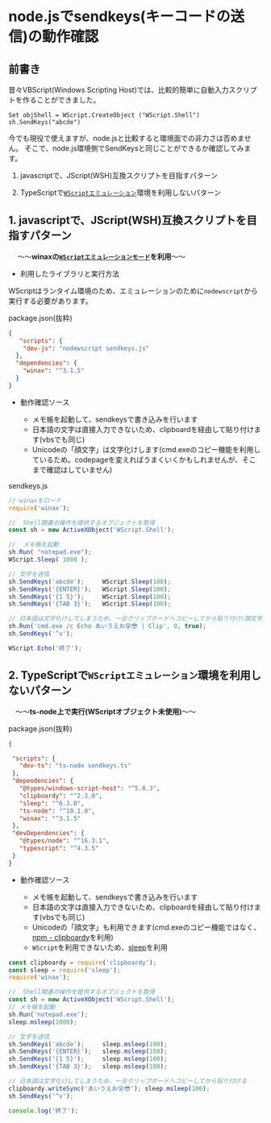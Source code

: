 # node.jsでsendkeys(キーコードの送信)の動作確認

## 前書き

昔々VBScript(Windows Scripting Host)では、比較的簡単に自動入力スクリプトを作ることができました。
```vbscript
Set objShell = WScript.CreateObject ("WScript.Shell")
sh.SendKeys("abcde")
```

今でも現役で使えますが、node.jsと比較すると環境面での非力さは否めません。
そこで、node.js環境側でSendKeysと同じことができるか確認してみます。

1. javascriptで、JScript(WSH)互換スクリプトを目指すパターン

1. TypeScriptで[`WScriptエミュレーション`](https://github.com/durs/node-activex#wscript)環境を利用しないパターン


## 1. javascriptで、JScript(WSH)互換スクリプトを目指すパターン
 　
  ～～**winaxの[`WScriptエミュレーションモード`](https://github.com/durs/node-activex#wscript)を利用**～～

* 利用したライブラリと実行方法

WScriptはランタイム環境のため、エミュレーションのために`nodewscript`から実行する必要があります。


package.json(抜粋)
```json
{
   "scripts": {
    "dev-js": "nodewscript sendkeys.js"
  },
  "dependencies": {
    "winax": "^3.1.5"
  }
}
```

* 動作確認ソース

  * メモ帳を起動して、sendkeysで書き込みを行います
  * 日本語の文字は直接入力できないため、clipboardを経由して貼り付けます(vbsでも同じ)
  * Unicodeの「顔文字」は文字化けします(cmd.exeのコピー機能を利用しているため。codepageを変えればうまくいくかもしれませんが、そこまで確認はしていません)

sendkeys.js
```javascript
// winaxをロード
require('winax');

//  Shell関連の操作を提供するオブジェクトを取得
const sh = new ActiveXObject('WScript.Shell');

//  メモ帳を起動
sh.Run( "notepad.exe");
WScript.Sleep( 1000 );

// 文字を送信
sh.SendKeys('abcde');     WScript.Sleep(100);
sh.SendKeys('{ENTER}');   WScript.Sleep(100);
sh.SendKeys('{1 5}');     WScript.Sleep(100);
sh.SendKeys('{TAB 3}');   WScript.Sleep(100);

// 日本語は文字化けしてしまうため、一旦クリップボードへコピーしてから貼り付け(顔文字は文字化けします)
sh.Run('cmd.exe /c Echo あいうえお😵😎 | Clip', 0, true);
sh.SendKeys('^v'); 

WScript.Echo('終了');
```

## 2. TypeScriptで`WScriptエミュレーション`環境を利用しないパターン
 　～～**ts-node上で実行(WScriptオブジェクト未使用)**～～

package.json(抜粋)
 ```json
 {

  "scripts": {
    "dev-ts": "ts-node sendkeys.ts"
  },
  "dependencies": {
    "@types/windows-script-host": "^5.8.3",
    "clipboardy": "^2.3.0",
    "sleep": "^6.3.0",
    "ts-node": "^10.1.0",
    "winax": "^3.1.5"
  },
  "devDependencies": {
    "@types/node": "^16.3.1",
    "typescript": "^4.3.5"
  }
}
```

* 動作確認ソース

  * メモ帳を起動して、sendkeysで書き込みを行います
  * 日本語の文字は直接入力できないため、clipboardを経由して貼り付けます(vbsでも同じ)
  * Unicodeの「顔文字」も利用できます(cmd.exeのコピー機能ではなく、[npm - clipboardy](https://www.npmjs.com/package/clipboardy)を利用)
  * `WScript`を利用できないため、[sleep](https://www.npmjs.com/package/sleep)を利用

```typescript
const clipboardy = require('clipboardy');
const sleep = require('sleep');
require('winax');

//  Shell関連の操作を提供するオブジェクトを取得
const sh = new ActiveXObject('WScript.Shell');
// メモ帳を起動
sh.Run('notepad.exe');
sleep.msleep(1000);

// 文字を送信
sh.SendKeys('abcde');     sleep.msleep(100);
sh.SendKeys('{ENTER}');   sleep.msleep(100);
sh.SendKeys('{1 5}');     sleep.msleep(100);
sh.SendKeys('{TAB 3}');   sleep.msleep(100);

// 日本語は文字化けしてしまうため、一旦クリップボードへコピーしてから貼り付ける
clipboardy.writeSync('あいうえお😵😎'); sleep.msleep(100);
sh.SendKeys('^v'); 

console.log('終了');

```
